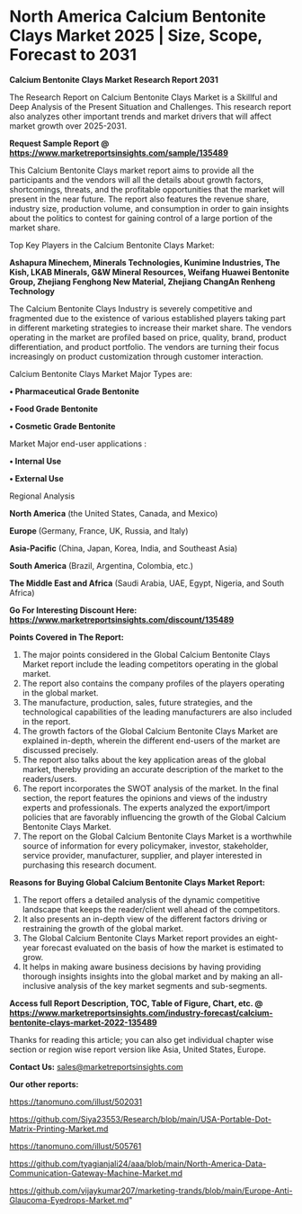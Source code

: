  # North America Calcium Bentonite Clays Market 2025 | Size, Scope, Forecast to 2031

<strong>Calcium Bentonite Clays Market Research Report 2031</strong>

The Research Report on Calcium Bentonite Clays Market is a Skillful and Deep Analysis of the Present Situation and Challenges. This research report also analyzes other important trends and market drivers that will affect market growth over 2025-2031.

<strong>Request Sample Report @ <a href=https://www.marketreportsinsights.com/sample/135489>https://www.marketreportsinsights.com/sample/135489</a></strong>

This Calcium Bentonite Clays market report aims to provide all the participants and the vendors will all the details about growth factors, shortcomings, threats, and the profitable opportunities that the market will present in the near future. The report also features the revenue share, industry size, production volume, and consumption in order to gain insights about the politics to contest for gaining control of a large portion of the market share.

Top Key Players in the Calcium Bentonite Clays Market:

<strong>Ashapura Minechem, Minerals Technologies, Kunimine Industries, The Kish, LKAB Minerals, G&W Mineral Resources, Weifang Huawei Bentonite Group, Zhejiang Fenghong New Material, Zhejiang ChangAn Renheng Technology</strong>

The Calcium Bentonite Clays Industry is severely competitive and fragmented due to the existence of various established players taking part in different marketing strategies to increase their market share. The vendors operating in the market are profiled based on price, quality, brand, product differentiation, and product portfolio. The vendors are turning their focus increasingly on product customization through customer interaction.

Calcium Bentonite Clays Market Major Types are:

<strong>• Pharmaceutical Grade Bentonite

• Food Grade Bentonite

• Cosmetic Grade Bentonite</strong>

Market Major end-user applications :

<strong>• Internal Use

• External Use</strong>

Regional Analysis

</u><strong><b>North America</b></strong> (the United States, Canada, and Mexico)

<strong><b>Europe </b></strong>(Germany, France, UK, Russia, and Italy)

<strong><b>Asia-Pacific</b></strong> (China, Japan, Korea, India, and Southeast Asia)

<strong><b>South America</b></strong> (Brazil, Argentina, Colombia, etc.)

<strong><b>The Middle East and Africa</b></strong> (Saudi Arabia, UAE, Egypt, Nigeria, and South Africa)

<strong>Go For Interesting Discount Here: <a href=https://www.marketreportsinsights.com/discount/135489>https://www.marketreportsinsights.com/discount/135489</a></strong>

<strong>Points Covered in The Report:</strong>
<ol>
  <li>The major points considered in the Global Calcium Bentonite Clays Market report include the leading competitors operating in the global market.</li>
  <li>The report also contains the company profiles of the players operating in the global market.</li>
  <li>The manufacture, production, sales, future strategies, and the technological capabilities of the leading manufacturers are also included in the report.</li>
  <li>The growth factors of the Global Calcium Bentonite Clays Market are explained in-depth, wherein the different end-users of the market are discussed precisely.</li>
  <li>The report also talks about the key application areas of the global market, thereby providing an accurate description of the market to the readers/users.</li>
  <li>The report incorporates the SWOT analysis of the market. In the final section, the report features the opinions and views of the industry experts and professionals. The experts analyzed the export/import policies that are favorably influencing the growth of the Global Calcium Bentonite Clays Market.</li>
  <li>The report on the Global Calcium Bentonite Clays Market is a worthwhile source of information for every policymaker, investor, stakeholder, service provider, manufacturer, supplier, and player interested in purchasing this research document.</li>
</ol>
<strong>Reasons for Buying Global Calcium Bentonite Clays Market Report:</strong>

<ol>
  <li>The report offers a detailed analysis of the dynamic competitive landscape that keeps the reader/client well ahead of the competitors.</li>
  <li>It also presents an in-depth view of the different factors driving or restraining the growth of the global market.</li>
  <li>The Global Calcium Bentonite Clays Market report provides an eight-year forecast evaluated on the basis of how the market is estimated to grow.</li>
  <li>It helps in making aware business decisions by having providing thorough insights insights into the global market and by making an all-inclusive analysis of the key market segments and sub-segments.</li>
</ol>
<strong>Access full Report Description, TOC, Table of Figure, Chart, etc. @ <a href=https://www.marketreportsinsights.com/industry-forecast/calcium-bentonite-clays-market-2022-135489>https://www.marketreportsinsights.com/industry-forecast/calcium-bentonite-clays-market-2022-135489</a></strong>


Thanks for reading this article; you can also get individual chapter wise section or region wise report version like Asia, United States, Europe.

<strong>Contact Us:</strong>
sales@marketreportsinsights.com

<strong>Our other reports:</strong>

<a href=https://tanomuno.com/illust/502031>https://tanomuno.com/illust/502031</a>

<a href=https://github.com/Siya23553/Research/blob/main/USA-Portable-Dot-Matrix-Printing-Market.md>https://github.com/Siya23553/Research/blob/main/USA-Portable-Dot-Matrix-Printing-Market.md</a>

<a href=https://tanomuno.com/illust/505761>https://tanomuno.com/illust/505761</a>

<a href=https://github.com/tyagianjali24/aaa/blob/main/North-America-Data-Communication-Gateway-Machine-Market.md>https://github.com/tyagianjali24/aaa/blob/main/North-America-Data-Communication-Gateway-Machine-Market.md</a>

<a href=https://github.com/vijaykumar207/marketing-trands/blob/main/Europe-Anti-Glaucoma-Eyedrops-Market.md>https://github.com/vijaykumar207/marketing-trands/blob/main/Europe-Anti-Glaucoma-Eyedrops-Market.md</a>"
